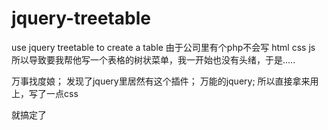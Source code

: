 # jquery-treetable
use jquery treetable to create a table
由于公司里有个php不会写 html  css  js  
所以导致要我帮他写一个表格的树状菜单，我一开始也没有头绪，于是.....

万事找度娘；
发现了jquery里居然有这个插件；
万能的jquery;
所以直接拿来用上，写了一点css

就搞定了
